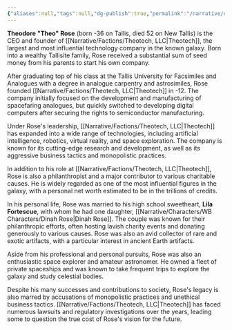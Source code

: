 ```yaml
---
{"aliases":null,"tags":null,"dg-publish":true,"permalink":"/narrative/characters/wb-characters/theo-rose/","dgPassFrontmatter":true}
---
```


**Theodore "Theo" Rose** (born -36 on Tallis, died 52 on New Tallis) is the CEO and founder of [[Narrative/Factions/Theotech, LLC\|Theotech]], the largest and most influential technology company in the known galaxy. Born into a wealthy Tallisite family, Rose received a substantial sum of seed money from his parents to start his own company.

After graduating top of his class at the Tallis University for Facsimiles and Analogues with a degree in analogue carpentry and astrosimiles, Rose founded [[Narrative/Factions/Theotech, LLC\|Theotech]] in -12. The company initially focused on the development and manufacturing of spacefaring analogues, but quickly switched to developing digital computers after securing the rights to semiconductor manufacturing.

Under Rose's leadership, [[Narrative/Factions/Theotech, LLC\|Theotech]] has expanded into a wide range of technologies, including artificial intelligence, robotics, virtual reality, and space exploration. The company is known for its cutting-edge research and development, as well as its aggressive business tactics and monopolistic practices.

In addition to his role at [[Narrative/Factions/Theotech, LLC\|Theotech]], Rose is also a philanthropist and a major contributor to various charitable causes. He is widely regarded as one of the most influential figures in the galaxy, with a personal net worth estimated to be in the trillions of credits.

In his personal life, Rose was married to his high school sweetheart, **Lila Fortescue**, with whom he had one daughter, [[Narrative/Characters/WB Characters/Dinah Rose\|Dinah Rose]]. The couple was known for their philanthropic efforts, often hosting lavish charity events and donating generously to various causes. Rose was also an avid collector of rare and exotic artifacts, with a particular interest in ancient Earth artifacts.

Aside from his professional and personal pursuits, Rose was also an enthusiastic space explorer and amateur astronomer. He owned a fleet of private spaceships and was known to take frequent trips to explore the galaxy and study celestial bodies.

Despite his many successes and contributions to society, Rose's legacy is also marred by accusations of monopolistic practices and unethical business tactics. [[Narrative/Factions/Theotech, LLC\|Theotech]] has faced numerous lawsuits and regulatory investigations over the years, leading some to question the true cost of Rose's vision for the future.